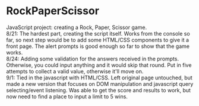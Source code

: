 # RockPaperScissor

JavaScript project: creating a Rock, Paper, Scissor game.
<br>
8/21: The hardest part, creating the script itself. Works from the console so far, so next step would be to add some HTML/CSS components to give it a front page. The alert prompts is good enough so far to show that the game works. 
<br>
8/24: Adding some validation for the answers received in the prompts. Otherwise, you could input anything and it would skip that round. Put in five attempts to collect a valid value, otherwise it'll move on. 
<br>
9/1: Tied in the javascript with HTML/CSS. Left original page untouched, but made a new version that focuses on DOM manipulation and javascript query selecting/event listening. Was able to get the score and results to work, but now need to find a place to input a limit to 5 wins. 